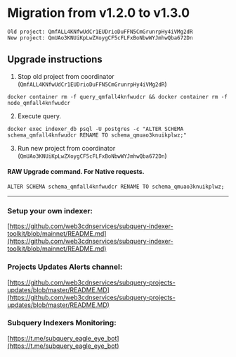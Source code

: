 # Migration from v1.2.0 to v1.3.0
```
Old project: QmfALL4KNfwUdCr1EUDrioDuFFN5CmGrunrpHy4iVMg2dR
New project: QmUAo3KNUiKpLwZXoygCF5cFLFxBoNbwWYJmhwQba672Dn
```


## Upgrade instructions
 1) Stop old project from coordinator (`QmfALL4KNfwUdCr1EUDrioDuFFN5CmGrunrpHy4iVMg2dR`)

```
docker container rm -f query_qmfall4knfwudcr && docker container rm -f node_qmfall4knfwudcr
```

 2) Execute query.

```
docker exec indexer_db psql -U postgres -c "ALTER SCHEMA schema_qmfall4knfwudcr RENAME TO schema_qmuao3knuikplwz;"

```

 3) Run new project from coordinator (`QmUAo3KNUiKpLwZXoygCF5cFLFxBoNbwWYJmhwQba672Dn`)

#### RAW Upgrade command. For Native requests.
`ALTER SCHEMA schema_qmfall4knfwudcr RENAME TO schema_qmuao3knuikplwz;`


___
### Setup your own indexer:

[https://github.com/web3cdnservices/subquery-indexer-toolkit/blob/mainnet/README.md](https://github.com/web3cdnservices/subquery-indexer-toolkit/blob/mainnet/README.md)

### Projects Updates Alerts channel:

[https://github.com/web3cdnservices/subquery-projects-updates/blob/master/README.MD](https://github.com/web3cdnservices/subquery-projects-updates/blob/master/README.MD)

### Subquery Indexers Monitoring:

[https://t.me/subquery_eagle_eye_bot](https://t.me/subquery_eagle_eye_bot)
